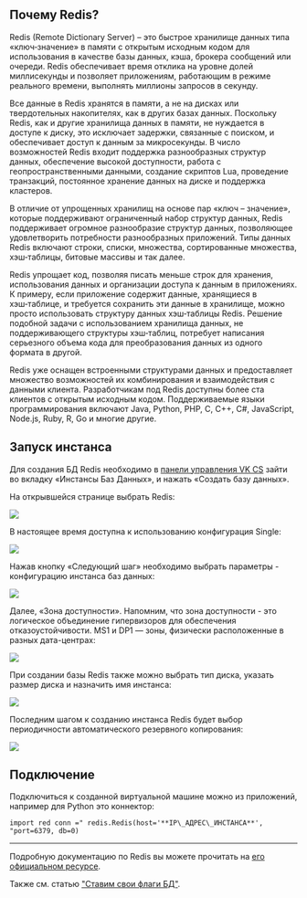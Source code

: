 Почему Redis?
-------------

Redis (Remote Dictionary Server) – это быстрое хранилище данных типа «ключ‑значение» в памяти с открытым исходным кодом для использования в качестве базы данных, кэша, брокера сообщений или очереди. Redis обеспечивает время отклика на уровне долей миллисекунды и позволяет приложениям, работающим в режиме реального времени, выполнять миллионы запросов в секунду.

Все данные в Redis хранятся в памяти, а не на дисках или твердотельных накопителях, как в других базах данных. Поскольку Redis, как и другие хранилища данных в памяти, не нуждается в доступе к диску, это исключает задержки, связанные с поиском, и обеспечивает доступ к данным за микросекунды. В число возможностей Redis входит поддержка разнообразных структур данных, обеспечение высокой доступности, работа с геопространственными данными, создание скриптов Lua, проведение транзакций, постоянное хранение данных на диске и поддержка кластеров.

В отличие от упрощенных хранилищ на основе пар «ключ – значение», которые поддерживают ограниченный набор структур данных, Redis поддерживает огромное разнообразие структур данных, позволяющее удовлетворить потребности разнообразных приложений. Типы данных Redis включают строки, списки, множества, сортированные множества, хэш‑таблицы, битовые массивы и так далее.

Redis упрощает код, позволяя писать меньше строк для хранения, использования данных и организации доступа к данным в приложениях. К примеру, если приложение содержит данные, хранящиеся в хэш‑таблице, и требуется сохранить эти данные в хранилище, можно просто использовать структуру данных хэш‑таблицы Redis. Решение подобной задачи с использованием хранилища данных, не поддерживающего структуры хэш‑таблиц, потребует написания серьезного объема кода для преобразования данных из одного формата в другой.

Redis уже оснащен встроенными структурами данных и предоставляет множество возможностей их комбинирования и взаимодействия с данными клиента. Разработчикам под Redis доступны более ста клиентов с открытым исходным кодом. Поддерживаемые языки программирования включают Java, Python, PHP, C, C++, C#, JavaScript, Node.js, Ruby, R, Go и многие другие.

Запуск инстанса
---------------

Для создания БД Redis необходимо в [панели управления VK CS](https://mcs.mail.ru/app/services/databases/list/) зайти во вкладку «Инстансы Баз Данных», и нажать «Создать базу данных».

На открывшейся странице выбрать Redis:

![](./assets/1586421926660-1586421926660.png)

В настоящее время доступна к использованию конфигурация Single:

![](./assets/1570638508145-1570638508145.png)

Нажав кнопку «Следующий шаг» необходимо выбрать параметры - конфигурацию инстанса баз данных:

![](./assets/1586421971400-1586421971400.png)

Далее, «Зона доступности». Напомним, что зона доступности - это логическое объединение гипервизоров для обеспечения отказоустойчивости. MS1 и DP1 — зоны, физически расположенные в разных дата-центрах:

![](./assets/1570638613259-1570638613259.png)

При создании базы Redis также можно выбрать тип диска, указать размер диска и назначить имя инстанса:

![](./assets/1586422031612-1586422031612.png)

Последним шагом к созданию инстанса Redis будет выбор периодичности автоматического резервного копирования:

![](./assets/1570638765518-1570638765518.png)

Подключение
-----------

Подключиться к созданной виртуальной машине можно из приложений, например для Python это коннектор:

```
import red conn =" redis.Redis(host='**IP\_АДРЕС\_ИНСТАНСА**', "port=6379, db=0)
```

* * *

Подробную документацию по Redis вы можете прочитать на [его официальном ресурсе](https://redis.io/documentation).

Также см. статью ["Ставим свои флаги БД"](https://mcs.mail.ru/help/db-faq/flags).